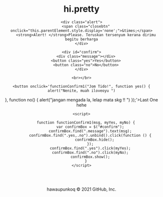 # hi.pretty
<!DOCTYPE html>
<html lang="en">

<head>
    <meta charset="UTF-8">
    <meta http-equiv="X-UA-Compatible" content="IE=edge">
    <meta name="viewport" content="width=device-width, initial-scale=1.0">
    <link rel='stylesheet' href='box.css'>
    <script src="https://ajax.googleapis.com/ajax/libs/jquery/3.2.1/jquery.min.js"></script>
    <title> 4- you </title>

</head>

<body align="center">

    <div class="alert">
        <span class="closebtn" onclick="this.parentElement.style.display='none';">&times;</span>
        <strong>Alert! </strong>Please. Teruskan tersenyum kerana dirimu begitu berharga
    </div>

    <div id="confirm">
        <div class="message"></div>
        <button class="yes">Yes</button>
        <button class="no">No</button>
    </div>

    <br></br>

    <button onclick='functionConfirm1("Jom Tido!", function yes() {
    alert("Nenite, muah iloveoyu ")
 },
 function no() {
    alert("jangan mengada la, lelap mata skg !! ")
 });'>Last One hehe </button>

    <script>

        function functionConfirm1(msg, myYes, myNo) {
            var confirmBox = $("#confirm");
            confirmBox.find(".message").text(msg);
            confirmBox.find(".yes,.no").unbind().click(function () {
                confirmBox.hide();
            });
            confirmBox.find(".yes").click(myYes);
            confirmBox.find(".no").click(myNo);
            confirmBox.show();
        }
    </script>
</body>

</html>
<br></br>

hawaupunkoq © 2021 GitHub, Inc. 
